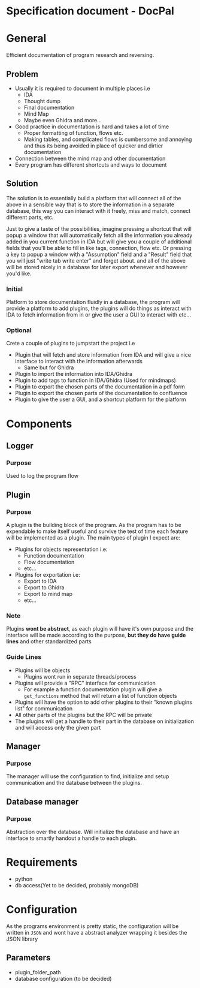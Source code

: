 # **Specification document - DocPal**
# General
Efficient documentation of program research and reversing.

## Problem
- Usually it is required to document in multiple places i.e
    - IDA
    - Thought dump
    - Final documentation
    - Mind Map
    - Maybe even Ghidra and more...
- Good practice in documentation is hard and takes a lot of time
    - Proper formatting of function, flows etc.
    - Making tables, and complicated flows is cumbersome and annoying and thus its being avoided in place of quicker and dirtier documentation
- Connection between the mind map and other documentation
- Every program has different shortcuts and ways to document

## Solution
The solution is to essentially build a platform that will connect all of the above in a sensible way that is to store the information in a separate database, this way you can interact with it freely, miss and match, connect different parts, etc.

Just to give a taste of the possibilities, imagine pressing a shortcut that will popup a window that will automatically fetch all the information you already added in you current function in IDA but will give you a couple of additional fields that you'll be able to fill in like tags, connection, flow etc. Or pressing a key to popup a window with a "Assumption" field and a "Result" field that you will just "write tab write enter" and forget about. and all of the above will be stored nicely in a database for later export whenever and however you'd like.
### Initial
Platform to store documentation fluidly in a database, the program will provide a platform to add plugins, the plugins will do things as interact with IDA to fetch information from in or give the user a GUI to interact with etc...

### Optional
Crete a couple of plugins to jumpstart the project i.e
- Plugin that will fetch and store information from IDA and will give a nice interface to interact with the information afterwards
    - Same but for Ghidra
- Plugin to import the information into IDA/Ghidra
- Plugin to add tags to function in IDA/Ghidra (Used for mindmaps)
- Plugin to export the chosen parts of the documentation in a pdf form
- Plugin to export the chosen parts of the documentation to confluence
- Plugin to give the user a GUI, and a shortcut platform for the platform

# Components
## Logger
### Purpose
Used to log the program flow

## Plugin
### Purpose 
A plugin is the building block of the program. 
As the program has to be expendable to make itself useful and survive the test of time each feature will be implemented as a plugin.
The main types of plugin I expect are: 
- Plugins for objects representation i.e:
    - Function documentation
    - Flow documentation
    - etc...
- Plugins for exportation i.e:
    - Export to IDA
    - Export to Ghidra
    - Export to mind map
    - etc...

### Note
Plugins **wont be abstract**, as each plugin will have it's own purpose and the interface will be made according to the purpose, **but they do have guide lines** and other standardized parts

### Guide Lines
- Plugins will be objects 
    - Plugins wont run in separate threads/process 
- Plugins will provide a "RPC" interface for communication
    - For example a function documentation plugin will give a `get_functions` method that will return a list of function objects
- Plugins will have the option to add other plugins to their "known plugins list" for communication
- All other parts of the plugins but the RPC will be private
- The plugins will get a handle to their part in the database on initialization and will access only the given part

## Manager
### Purpose
The manager will use the configuration to find, initialize and setup communication and the database between the plugins.

## Database manager
### Purpose
Abstraction over the database.
Will initialize the database and have an interface to smartly handout a handle to each plugin.

# Requirements
- python
- db access(Yet to be decided, probably mongoDB)

# Configuration
As the programs environment is pretty static, the configuration will be written in `JSON` and wont have a abstract analyzer wrapping it besides the JSON library 

## Parameters
- plugin_folder_path
- database configuration (to be decided)